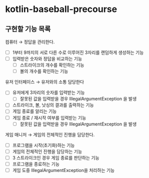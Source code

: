 # kotlin-baseball-precourse
## 구현할 기능 목록

컴퓨터 → 정답을 관리한다.

- [ ]  1부터 9까지의 서로 다른 수로 이루어진 3자리를 랜덤하게 생성하는 기능
- [ ]  입력받은 숫자와 정답을 비교하는 기능
    - [ ]  스트라이크의 개수를 확인하는 기능
    - [ ]  볼의 개수를 확인하는 기능

유저 인터페이스 → 유저와의 소통 담당한다

- [ ]  유저에게 3자리의 숫자를 입력받는 기능
    - [ ]  잘못된 값을 입력받을 경우 IllegalArgumentException 을 발생
- [ ]  스트라이크, 볼, 낫싱의 결과를 출력하는 기능
- [ ]  게임 종료를 알리는 기능
- [ ]  게임 종료 / 재시작 여부를 입력받는 기능
    - [ ]  잘못된 값을 입력받을 경우 IllegalArgumentException 을 발생

게임 매니저 → 게임의 전체적인 진행을 담당한다.

- [ ]  프로그램을 시작(초기화)하는 기능
- [ ]  게임의 전체적인 진행을 담당하는 기능
- [ ]  3 스트라이크인 경우 게임 종료를 판단하는 기능
- [ ]  프로그램을 종료하는 기능
- [ ]  게임 도중 IllegalArgumentException을 처리하는 기능